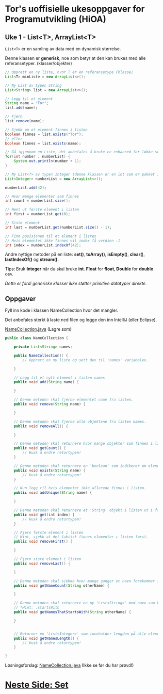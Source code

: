 # Tor's uoffisielle ukesoppgaver for Programutvikling (HiOA)
## Uke 1 - List\<T\>, ArrayList\<T\>
`List<T>` er en samling av data med en dynamisk størrelse.

Denne klassen er **generisk**, noe som betyr at den kan brukes med alle referansetyper. (klasser/objekter)

```java
// Opprett en ny liste, hvor T er en referansetype (klasse)
List<T> minListe = new ArrayList<>();

// Ny List av typen String
List<String> list = new ArrayList<>();

// Legg til et element
String name = "Tor";
list.add(name);

// Fjern
list.remove(name);

// Sjekk om et element finnes i listen
boolean finnes = list.exists("Tor");
// eller
boolean finnes = list.exists(name);

// Gå igjennom en Liste, det anbefales å bruke en enhanced for løkke som regel
for(int number : numberList) {
	System.out.println(number + 1);
}

```

```java
// Ny List<T> av typen Integer (denne klassen er en int som er pakket inn i en klasse)
List<Integer> numberList = new ArrayList<>();

numberList.add(42);

// Hvor mange elementer som finnes
int count = numberList.size();

// Hent ut første element i listen
int first = numberList.get(0);

// Siste element
int last = numberList.get(numberList.size() - 1);

// Finn posisjonen til et element i listen
// Hvis elementet ikke finnes vil index få verdien -1
int index = numberList.indexOf(42);

```
Andre nyttige metoder på en liste: **set()**, **toArray()**, **isEmpty()**, **clear()**, **lastIndexOf()** og **stream()**.

Tips: Bruk **Integer** når du skal bruke **int**. **Float** for **float**, **Double** for **double** osv.

*Dette er fordi generiske klasser ikke støtter primitive datatyper direkte.*

## Oppgaver
Fyll inn kode i klassen NameCollection hvor det mangler.

Det anbefales sterkt å laste ned filen og legge den inn IntelliJ (eller Eclipse).

[NameCollection.java](https://raw.githubusercontent.com/Nudua/programutvikling/master/uke1/oppgaver/NameCollection.java) (Lagre som)

```java
public class NameCollection {

    private List<String> names;

    public NameCollection() {
        // Opprett en ny liste og sett den til 'names' variabelen.

    }

    // Legg til et nytt element i listen names
    public void add(String name) {

    }

    // Denne metoden skal fjerne elementet name fra listen.
    public void remove(String name) {

    }

    // Denne metoden skal fjerne alle objektene fra listen names.
    public void removeAll() {

    }

    // Denne metoden skal returnere hvor mange objekter som finnes i listen names.
    public void getCount() {
        // Husk å endre returtypen!
    }

    // Denne metoden skal returnere en 'boolean' som indikerer om elementet finnes i listen eller ikke.
    public void exists(String name) {
        // Husk å endre returtypen!
    }

    // Kun legg til hvis elementet ikke allerede finnes i listen.
    public void addUnique(String name) {

    }

    // Denne metoden skal returnere et 'String' objekt i listen ut i fra indeksen i listen.
    public void get(int index) {
        // Husk å endre returtypen!
    }

    // Fjern første element i listen
    // Hint, sjekk at det faktisk finnes elementer i listen først.
    public void removeFirst() {

    }

    // Fjern siste element i listen
    public void removeLast() {

    }

    // Denne metoden skal sjekke hvor mange ganger et navn forekommer i listen names.
    public void getNameCount(String otherName) {

    }

    // Denne metoden skal returnere en ny 'List<String>' med navn som kun starter på 'name'.
    // *Hint: .startsWith
    public void getNamesThatStartsWith(String otherName) {

    }


    // Returner en 'List<Integer>' som inneholder lengden på alle elementen i listen names.
    public void getNamesLength() {
        // Husk å endre returtypen!
    }

}
```
Løsningsforslag: [NameCollection.java](https://raw.githubusercontent.com/Nudua/programutvikling/master/uke1/fasit/NameCollection.java) (Ikke se før du har prøvd!)


# [Neste Side: Set](https://github.com/Nudua/programutvikling/blob/master/uke1/set.md) #